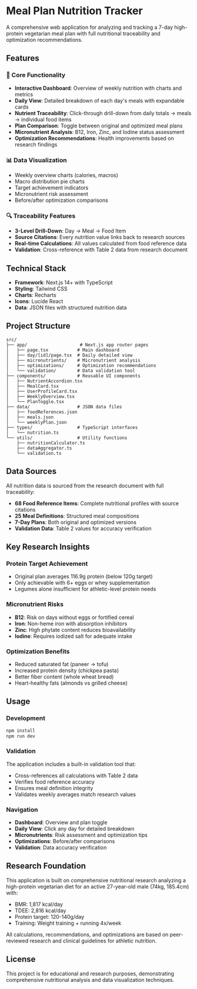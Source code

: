 # Meal Plan Nutrition Tracker

A comprehensive web application for analyzing and tracking a 7-day high-protein vegetarian meal plan with full nutritional traceability and optimization recommendations.

## Features

### 🎯 Core Functionality
- **Interactive Dashboard**: Overview of weekly nutrition with charts and metrics
- **Daily View**: Detailed breakdown of each day's meals with expandable cards
- **Nutrient Traceability**: Click-through drill-down from daily totals → meals → individual food items
- **Plan Comparison**: Toggle between original and optimized meal plans
- **Micronutrient Analysis**: B12, Iron, Zinc, and Iodine status assessment
- **Optimization Recommendations**: Health improvements based on research findings

### 📊 Data Visualization
- Weekly overview charts (calories, macros)
- Macro distribution pie charts
- Target achievement indicators
- Micronutrient risk assessment
- Before/after optimization comparisons

### 🔍 Traceability Features
- **3-Level Drill-Down**: Day → Meal → Food Item
- **Source Citations**: Every nutrition value links back to research sources
- **Real-time Calculations**: All values calculated from food reference data
- **Validation**: Cross-reference with Table 2 data from research document

## Technical Stack

- **Framework**: Next.js 14+ with TypeScript
- **Styling**: Tailwind CSS
- **Charts**: Recharts
- **Icons**: Lucide React
- **Data**: JSON files with structured nutrition data

## Project Structure

```
src/
├── app/                    # Next.js app router pages
│   ├── page.tsx           # Main dashboard
│   ├── day/[id]/page.tsx  # Daily detailed view
│   ├── micronutrients/    # Micronutrient analysis
│   ├── optimizations/     # Optimization recommendations
│   └── validation/        # Data validation tool
├── components/            # Reusable UI components
│   ├── NutrientAccordion.tsx
│   ├── MealCard.tsx
│   ├── UserProfileCard.tsx
│   ├── WeeklyOverview.tsx
│   └── PlanToggle.tsx
├── data/                  # JSON data files
│   ├── foodReferences.json
│   ├── meals.json
│   └── weeklyPlan.json
├── types/                 # TypeScript interfaces
│   └── nutrition.ts
└── utils/                 # Utility functions
    ├── nutritionCalculator.ts
    ├── dataAggregator.ts
    └── validation.ts
```

## Data Sources

All nutrition data is sourced from the research document with full traceability:

- **68 Food Reference Items**: Complete nutritional profiles with source citations
- **25 Meal Definitions**: Structured meal compositions
- **7-Day Plans**: Both original and optimized versions
- **Validation Data**: Table 2 values for accuracy verification

## Key Research Insights

### Protein Target Achievement
- Original plan averages 116.9g protein (below 120g target)
- Only achievable with 6+ eggs or whey supplementation
- Legumes alone insufficient for athletic-level protein needs

### Micronutrient Risks
- **B12**: Risk on days without eggs or fortified cereal
- **Iron**: Non-heme iron with absorption inhibitors
- **Zinc**: High phytate content reduces bioavailability
- **Iodine**: Requires iodized salt for adequate intake

### Optimization Benefits
- Reduced saturated fat (paneer → tofu)
- Increased protein density (chickpea pasta)
- Better fiber content (whole wheat bread)
- Heart-healthy fats (almonds vs grilled cheese)

## Usage

### Development
```bash
npm install
npm run dev
```

### Validation
The application includes a built-in validation tool that:
- Cross-references all calculations with Table 2 data
- Verifies food reference accuracy
- Ensures meal definition integrity
- Validates weekly averages match research values

### Navigation
- **Dashboard**: Overview and plan toggle
- **Daily View**: Click any day for detailed breakdown
- **Micronutrients**: Risk assessment and optimization tips
- **Optimizations**: Before/after comparisons
- **Validation**: Data accuracy verification

## Research Foundation

This application is built on comprehensive nutritional research analyzing a high-protein vegetarian diet for an active 27-year-old male (74kg, 185.4cm) with:
- BMR: 1,817 kcal/day
- TDEE: 2,816 kcal/day
- Protein target: 120-140g/day
- Training: Weight training + running 4x/week

All calculations, recommendations, and optimizations are based on peer-reviewed research and clinical guidelines for athletic nutrition.

## License

This project is for educational and research purposes, demonstrating comprehensive nutritional analysis and data visualization techniques.